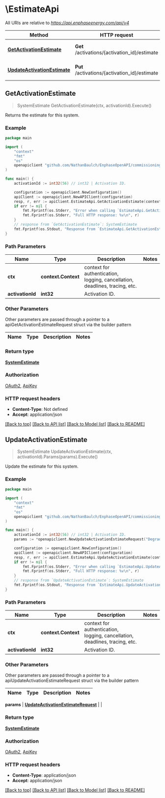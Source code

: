 # \EstimateApi

All URIs are relative to *https://api.enphaseenergy.com/api/v4*

Method | HTTP request | Description
------------- | ------------- | -------------
[**GetActivationEstimate**](EstimateApi.md#GetActivationEstimate) | **Get** /activations/{activation_id}/estimate | Returns the estimate for this system.
[**UpdateActivationEstimate**](EstimateApi.md#UpdateActivationEstimate) | **Put** /activations/{activation_id}/estimate | Update the estimate for this system.



## GetActivationEstimate

> SystemEstimate GetActivationEstimate(ctx, activationId).Execute()

Returns the estimate for this system.



### Example

```go
package main

import (
    "context"
    "fmt"
    "os"
    openapiclient "github.com/NathanBaulch/EnphaseOpenAPI/commissioning"
)

func main() {
    activationId := int32(56) // int32 | Activation ID.

    configuration := openapiclient.NewConfiguration()
    apiClient := openapiclient.NewAPIClient(configuration)
    resp, r, err := apiClient.EstimateApi.GetActivationEstimate(context.Background(), activationId).Execute()
    if err != nil {
        fmt.Fprintf(os.Stderr, "Error when calling `EstimateApi.GetActivationEstimate``: %v\n", err)
        fmt.Fprintf(os.Stderr, "Full HTTP response: %v\n", r)
    }
    // response from `GetActivationEstimate`: SystemEstimate
    fmt.Fprintf(os.Stdout, "Response from `EstimateApi.GetActivationEstimate`: %v\n", resp)
}
```

### Path Parameters


Name | Type | Description  | Notes
------------- | ------------- | ------------- | -------------
**ctx** | **context.Context** | context for authentication, logging, cancellation, deadlines, tracing, etc.
**activationId** | **int32** | Activation ID. | 

### Other Parameters

Other parameters are passed through a pointer to a apiGetActivationEstimateRequest struct via the builder pattern


Name | Type | Description  | Notes
------------- | ------------- | ------------- | -------------


### Return type

[**SystemEstimate**](SystemEstimate.md)

### Authorization

[OAuth2](../README.md#OAuth2), [ApiKey](../README.md#ApiKey)

### HTTP request headers

- **Content-Type**: Not defined
- **Accept**: application/json

[[Back to top]](#) [[Back to API list]](../README.md#documentation-for-api-endpoints)
[[Back to Model list]](../README.md#documentation-for-models)
[[Back to README]](../README.md)


## UpdateActivationEstimate

> SystemEstimate UpdateActivationEstimate(ctx, activationId).Params(params).Execute()

Update the estimate for this system.



### Example

```go
package main

import (
    "context"
    "fmt"
    "os"
    openapiclient "github.com/NathanBaulch/EnphaseOpenAPI/commissioning"
)

func main() {
    activationId := int32(56) // int32 | Activation ID.
    params := *openapiclient.NewUpdateActivationEstimateRequest("DegradeFactor_example", []string{"MonthEstimates_example"}) // UpdateActivationEstimateRequest |  (optional)

    configuration := openapiclient.NewConfiguration()
    apiClient := openapiclient.NewAPIClient(configuration)
    resp, r, err := apiClient.EstimateApi.UpdateActivationEstimate(context.Background(), activationId).Params(params).Execute()
    if err != nil {
        fmt.Fprintf(os.Stderr, "Error when calling `EstimateApi.UpdateActivationEstimate``: %v\n", err)
        fmt.Fprintf(os.Stderr, "Full HTTP response: %v\n", r)
    }
    // response from `UpdateActivationEstimate`: SystemEstimate
    fmt.Fprintf(os.Stdout, "Response from `EstimateApi.UpdateActivationEstimate`: %v\n", resp)
}
```

### Path Parameters


Name | Type | Description  | Notes
------------- | ------------- | ------------- | -------------
**ctx** | **context.Context** | context for authentication, logging, cancellation, deadlines, tracing, etc.
**activationId** | **int32** | Activation ID. | 

### Other Parameters

Other parameters are passed through a pointer to a apiUpdateActivationEstimateRequest struct via the builder pattern


Name | Type | Description  | Notes
------------- | ------------- | ------------- | -------------

 **params** | [**UpdateActivationEstimateRequest**](UpdateActivationEstimateRequest.md) |  | 

### Return type

[**SystemEstimate**](SystemEstimate.md)

### Authorization

[OAuth2](../README.md#OAuth2), [ApiKey](../README.md#ApiKey)

### HTTP request headers

- **Content-Type**: application/json
- **Accept**: application/json

[[Back to top]](#) [[Back to API list]](../README.md#documentation-for-api-endpoints)
[[Back to Model list]](../README.md#documentation-for-models)
[[Back to README]](../README.md)

